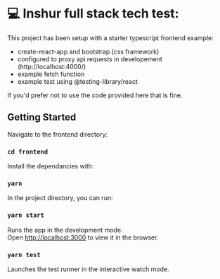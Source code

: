 # 💻 Inshur full stack tech test:

This project has been setup with a starter typescript frontend example:

- create-react-app and bootstrap (css framework)
- configured to proxy api requests in developement (http://localhost:4000/)
- example fetch function
- example test using @testing-library/react

If you'd prefer not to use the code provided here that is fine.

## Getting Started

Navigate to the frontend directory:

### `cd frontend `

Install the dependancies with:

### `yarn `

In the project directory, you can run:

### `yarn start`

Runs the app in the development mode.\
Open [http://localhost:3000](http://localhost:3000) to view it in the browser.

### `yarn test`

Launches the test runner in the interactive watch mode.
